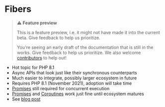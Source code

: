 # Fibers

> ⚠️ **Feature preview**
>
> This is a feature preview, i.e. it might not have made it into the current beta.
> Give feedback to help us prioritize.
>
> You're seeing an early draft of the documentation that is still in the works.
> Give feedback to help us prioritize.
> We also welcome [contributors](../more/community.md) to help out!

* Hot topic for PHP 8.1
* Async APIs that look just like their synchronous counterparts
* Much easier to integrate, possibly larger ecosystem in future
* Requires PHP 8.1 (November 2021), adoption will take time
* [Promises](promises.md) still required for concurrent execution
* [Promises](promises.md) and [Coroutines](coroutines.md) work just fine until ecosystem matures
* See [blog post](https://clue.engineering/2021/fibers-in-php)
